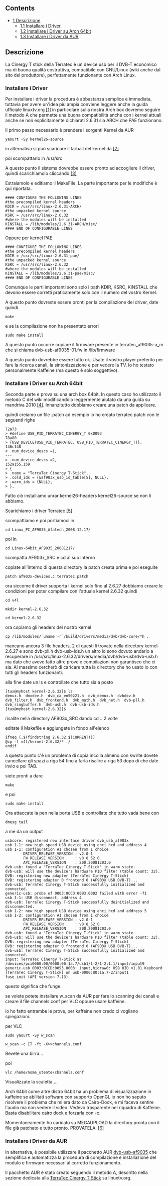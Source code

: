 ## Contents

*   [1 Descrizione](#Descrizione)
    *   [1.1 Installare i Driver](#Installare_i_Driver)
    *   [1.2 Installare i Driver su Arch 64bit](#Installare_i_Driver_su_Arch_64bit)
    *   [1.3 Installare i Driver da AUR](#Installare_i_Driver_da_AUR)

## Descrizione

La Cinergy T stick della Terratec è un device usb per il DVB-T economico ma di buona qualità costruttiva, compatibile con GNU/Linux (wiki anche dal sito del produttore), perfettamente funzionante con Arch Linux.

### Installare i Driver

Per installare i driver la procedura è abbastanza semplice e immediata, tuttavia per avere un'idea più ampia conviene leggere anche la guida ufficiale linuxtv.org [[1]](http://www.linuxtv.org/wiki/index.php/TerraTec_Cinergy_T_Stick) in particolare sulla nostra Arch box dovremo seguire il metodo A che permette una buona compatibilità anche con i kernel attuali anche se non esplicitamente dichiarati 2.6.31 sia ARCH che PAE funzionano.

Il primo passo necessario è prendere i sorgenti Kernel da AUR

```
yaourt -Sy kernel26-source

```

in alternativa si può scaricare il tarball del kernel da [[2]](http://www.kernel.org/)

poi scompattarlo in /usr/src

A questo punto il sistema dovrebbe essere pronto ad accogliere il driver, quindi scarichiamolo cliccando [[3]](http://tonelli.sns.it/pub/mennucc1/terratec_af9035-a_m.tar.gz)

Estraiamolo e editiamo il MakeFile. La parte importante per le modifiche è qui riportata.

```
#### CONFIGURE THE FOLLOWING LINES
#the precompiled kernel headers
KDIR = /usr/src/linux-2.6.31-ARCH/
#the unpacked kernel source
KSRC = /usr/src/linux-2.6.32
#where the modules will be installed
KINSTALL = /lib/modules/2.6.31-ARCH/misc/
#### END OF CONFIGURABLE LINES

```

Oppure per kernel PAE

```
#### CONFIGURE THE FOLLOWING LINES
#the precompiled kernel headers
KDIR = /usr/src/linux-2.6.31-pae/
#the unpacked kernel source
KSRC = /usr/src/linux-2.6.32
#where the modules will be installed
KINSTALL = /lib/modules/2.6.31-pae/misc/
#### END OF CONFIGURABLE LINES

```

Comunque le parti importanti sono solo i path KDIR, KSRC, KINSTALL che devono essere corretti praticamente solo con il numero del vostro Kernel.

A questo punto dovreste essere pronti per la compilazione del driver, date quindi

```
make

```

e se la compilazione non ha presentato errori

```
sudo make install

```

A questo punto occorre copiare il firmware presente in terratec_af9035-a_m che si chiama dvb-usb-af9035-01.fw in /lib/firmware

A questo punto dovrebbe essere tutto ok. Usate il vostro player preferito per fare la ricerca canali, la sintonizzazione e per vedere la TV. Io ho testato personalmente Kaffeine (ma questo è solo soggettivo).

### Installare i Driver su Arch 64bit

Seconda parte e prova su una arch box 64bit. In questo caso ho utilizzato il metodo C del wiki modificandolo leggermente aiutato da una guida su mandriva 2010 [[4]](http://www.mandrakeitalia.org/guide/installazione-configurazione/terratec-cinergy-t-stick-su-mandriva-2010). Innanzitutto dobbiamo creare una patch da applicare.

quindi creiamo un file .patch ad esempio io ho creato terratec.patch con le seguenti righe

```
72a73
> #define USB_PID_TERRATEC_CINERGY_T 0x0093
78a80
> {USB_DEVICE(USB_VID_TERRATEC, USB_PID_TERRATEC_CINERGY_T)},
146c148
< .num_device_descs =1,
---
> .num_device_descs =2,
152a155,159
> {
> .name = "TerraTec Cinergy T-Stick",
> .cold_ids = {&af903x_usb_id_table[5], NULL},
> .warm_ids = {NULL},
> }, 

```

Fatto ciò installiamo unrar kernel26-headers kernel26-source se non li abbiamo.

Scarichiamo i driver Terratec [[5]](http://linux.terratec.de/files/Linux-Driver-for-T-Stick.rar)

scompattiamo e poi portiamoci in

```
cd Linux_PC_AF9035_Afatech_2008.12.17/ 

```

poi in

```
cd Linux-64bit_AF9035_20081217/ 

```

scompatta AF903x_SRC e cd al suo interno

copiate all'interno di questa directory la patch creata prima e poi eseguite

```
patch af903x-devices.c terratec.patch 

```

ora siccome il driver supporta i kernel solo fino al 2.6.27 dobbiamo creare le condizioni per poter compilare con l'attuale kernel 2.6.32 quindi

```
cd v4l

```

```
mkdir kernel-2.6.32

```

```
cd kernel-2.6.32

```

ora copiamo gli headers del nostro kernel

```
cp /lib/modules/`uname -r`/build/drivers/media/dvb/dvb-core/*h .

```

mancano ancora 3 file headers, 2 di questi li trovate nella directory kernel-2.6.27 e sono dvb-pll.h dvb-usb-ids.h un altro io sono dovuto andarlo a recuperare in /usr/src/linux-2.6.32/drivers/media/dvb/dvb-usb/dvb-usb.h ma dato che avevo fatto altre prove e compilazioni non garantisco che ci sia. Al massimo cercherò di caricare tutta la directory che ho usato io con tutti gli headers funzionanti.

alla fine date un ls e controllate che tutto sia a posto

```
[tux@myhost kernel-2.6.32]$ ls
demux.h  dmxdev.h  dvb_ca_en50221.h  dvb_demux.h  dvbdev.h  dvb_filter.h  dvb_frontend.h  dvb_math.h  dvb_net.h  dvb-pll.h  dvb_ringbuffer.h  dvb-usb.h  dvb-usb-ids.h
[tux@myhost kernel-2.6.32]$

```

risalite nella directory AF903x_SRC dando cd .. 2 volte

editate il Makefile e aggiungete in fondo all'elenco

```
ifneq (,$(findstring 2.6.32,$(CURRENT)))
@cp -f v4l/kernel-2.6.32/* ./
endif 

```

a questo punto c'è un problema di copia incolla almeno con kwrite dovete cancellare gli spazi a riga 54 fino a farla risalire a riga 53 dopo di che date invio e poi TAB.

siete pronti a dare

```
make

```

e poi

```
sudo make install

```

Ora attaccate la pen nella porta USB e controllate che tutto vada bene con

```
dmesg tail

```

a me da un output

```
usbcore: registered new interface driver dvb_usb_af903x
usb 1-1: new high speed USB device using ehci_hcd and address 4
usb 1-1: configuration #1 chosen from 1 choice
        DRIVER_RELEASE_VERSION : v2.0-1
        FW_RELEASE_VERSION     : v8_8_52_0
        API_RELEASE_VERSION    : 200.20081203.0
dvb-usb: found a 'TerraTec Cinergy T-Stick' in warm state.
dvb-usb: will use the device's hardware PID filter (table count: 32).
DVB: registering new adapter (TerraTec Cinergy T-Stick)
DVB: registering adapter 0 frontend 0 (AF903X USB DVB-T)...
dvb-usb: TerraTec Cinergy T-Stick successfully initialized and connected.
generic-usb: probe of 0003:0CCD:0093.0002 failed with error -71
usb 1-1: USB disconnect, address 4
dvb-usb: TerraTec Cinergy T-Stick successfully deinitialized and disconnected.
usb 1-2: new high speed USB device using ehci_hcd and address 5
usb 1-2: configuration #1 chosen from 1 choice
        DRIVER_RELEASE_VERSION : v2.0-1
        FW_RELEASE_VERSION     : v8_8_52_0
        API_RELEASE_VERSION    : 200.20081203.0
dvb-usb: found a 'TerraTec Cinergy T-Stick' in warm state.
dvb-usb: will use the device's hardware PID filter (table count: 32).
DVB: registering new adapter (TerraTec Cinergy T-Stick)
DVB: registering adapter 0 frontend 0 (AF903X USB DVB-T)...
dvb-usb: TerraTec Cinergy T-Stick successfully initialized and connected.
input: TerraTec Cinergy T-Stick as /devices/pci0000:00/0000:00:1a.7/usb1/1-2/1-2:1.1/input/input9
generic-usb 0003:0CCD:0093.0003: input,hidraw0: USB HID v1.01 Keyboard [TerraTec Cinergy T-Stick] on usb-0000:00:1a.7-2/input1
fuse init (API version 7.13)

```

questo significa che funge.

se volete potete installare w_scan da AUR per fare lo scanning dei canali e creare il file channels.conf per VLC oppure usare kaffeine.

io ho fatto entrambe le prove, per kaffeine non credo ci vogliano spiegazioni.

per VLC

```
sudo yaourt -Sy w_scan

```

```
w_scan -c IT -ft -X>>channels.conf

```

Bevete una birra...

poi

```
vlc /home/nome_utente/channels.conf

```

Visualizzate la scaletta....

Arch 64bit come altre distro 64bit ha un problema di visualizzazione in kaffeine se abilitati software con supporto OpenGL io non ho saputo risolvere il problema che mi era dato da Cairo-Dock, e mi faceva sentire l'audio ma non vedere il video. Vedevo trasparente nel riquadro di Kaffeine. Basta disabilitare cairo dock e forzarla con -c.

Momentaneamente ho caricato su MEGAUPLOAD la directory pronta con il file già patchato e tutto pronto. PROVATELA. [[6]](http://www.megaupload.com/?d=N61DP1A0)

### Installare i Driver da AUR

In alternativa, è possibile utilizzare il pacchetto AUR [dvb-usb-af9035](https://aur.archlinux.org/packages/dvb-usb-af9035/) che semplifica e automatizza la procedura di compilazione e installazione del modulo e firmware necessari al corretto funzionamento.

Il pacchetto AUR è stato creato seguendo il metodo A, descritto nella sezione dedicata alla [TerraTec Cinergy T Stick](http://linuxtv.org/wiki/index.php/TerraTec_Cinergy_T_Stick) su linuxtv.org.